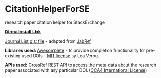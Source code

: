 # CitationHelperForSE
research paper citation helper for StackExchange

**[Direct Install Link](https://github.com/TyBalduf/CitationHelperForSE/raw/master/citation.user.js)**

[Journal List gist file](https://gist.github.com/GaurangTandon/e9bb0487a586575eb21b79def2935af5) - adapted from [JabRef](https://raw.githubusercontent.com/JabRef/jabref/)

**Libraries used:** [Awesomplete](http://leaverou.github.io/awesomplete) - to provide completion functionality for pre-existing used DOIs - [MIT license](https://github.com/LeaVerou/awesomplete/blob/gh-pages/LICENSE) by Lea Verou.

**APIs used:** CrossRef REST API to access the meta-data about the research paper associated with any particular DOI. ([CCA4 International License](https://github.com/CrossRef/rest-api-doc/blob/master/LICENSE))
